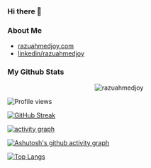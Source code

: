 ### Hi there 👋


### About Me
- [razuahmedjoy.com](https://razuahmedjoy.com/)
- [linkedin/razuahmedjoy](https://www.linkedin.com/in/razuahmedjoy/)

### My Github Stats
<p align="center"> <img src="https://github-readme-stats.vercel.app/api?username=razuahmedjoy&show_icons=true&count_private=true&theme=dark" alt="razuahmedjoy" />



![Profile views](https://gpvc.arturio.dev/razuahmedjoy)
 
<!--  CONTRIBUTION AND STREAK BLOCK -->
 [![GitHub Streak](https://github-readme-streak-stats.herokuapp.com/?user=razuahmedjoy&currStreakNum=2FD3EB&fire=pink&sideLabels=F00&theme=nightowl)](https://git.io/streak-stats)
 
 <!-- ACTIVITY GRAPH TRACKER -->
[![activity graph](https://activity-graph.herokuapp.com/graph?username=razuahmedjoy&theme=react-dark)](https://github.com/razuahmedjoy/github-readme-activity-graph)

[![Ashutosh's github activity graph](https://activity-graph.herokuapp.com/graph?username=razuahmedjoy&theme=dracula)](https://github.com/razuahmedjoy/github-readme-activity-graph)
 
 <!--  TOP LANGUAGES STATISTICS -->
 [![Top Langs](https://github-readme-stats.vercel.app/api/top-langs/?username=razuahmedjoy&theme=dark&layout=compact&align=right&width=40%)](https://github.com/razuahmedjoy/github-readme-stats)

